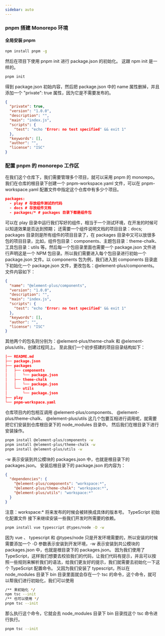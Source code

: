```yaml
---
sidebar: auto
---
```


### pnpm 搭建 Monorepo 环境

#### 全局安装 pnpm

```bash
npm install pnpm -g
```

然后在项目下使用 pnpm init 进行 package.json 的初始化。
这跟 npm init 是一样的。

```bash
pnpm init
```

得到 package.json 初始内容，然后把 package.json 中的 name 属性删掉，并且添加一个 "private": true 属性，因为它是不需要发布的。

```json
{
  "private": true,
  "version": "1.0.0",
  "description": "",
  "main": "index.js",
  "scripts": {
    "test": "echo "Error: no test specified" && exit 1"
  },
  "keywords": [],
  "author": "",
  "license": "ISC"
}
```

### 配置 pnpm 的 monorepo 工作区

在我们这个仓库下，我们需要管理多个项目，就可以采用 pnpm 的 monorepo。我们在仓库的根目录下创建一个 pnpm-workspace.yaml 文件，可以在 pnpm-workspace.yaml 配置文件中指定这个仓库中有多少个项目。

```json
packages:
  - play # 存放组件测试的代码
  - docs # 存放组件文档
  - packages/* # packages 目录下都是组件包
```

可以在 play 目录中运行我们写好的组件，相当于一个测试环境，在开发的时候可以知道效果是否达到预期；
还需要一个组件说明文档的项目目录：docs;
packages 目录则是所有组件的项目目录了，在 packages 目录中又可以放很多包的项目目录，比如，组件包目录：components、主题包目录：theme-chalk、工具包目录：utils 等。然后每一个包目录里面也需要一个 package.json 文件进行声明这是一个 NPM 包目录。所以我们需要进入每个包目录进行初始一个 package.json 文件。以 components 包为例，我们进入到 components 目录底下初始化一个 package.json 文件，更改包名：@element-plus/components。文件内容如下：

```json
{
  "name": "@element-plus/components",
  "version": "1.0.0",
  "description": "",
  "main": "index.js",
  "scripts": {
    "test": "echo "Error: no test specified" && exit 1"
  },
  "keywords": [],
  "author": "",
  "license": "ISC"
}
```

其他两个的包名则分别为：@element-plus/theme-chalk 和 @element-plus/utils，创建过程同上。
至此我们一个初步搭建的项目目录结构如下：

```json
|── README.md
├── package.json
├── packages
│   ├── components
│   │   └── package.json
│   ├── theme-chalk
│   │   └── package.json
│   └── utils
│       └── package.json
├── play
└── pnpm-workspace.yaml
```

仓库项目内的包相互调用
@element-plus/components、
@element-plus/theme-chalk、
@element-plus/utils 这几个包要互相进行调用呢，就需要把它们安装到仓库根目录下的 node_modules 目录中。
然后我们在根目录下进行安装操作。

```bash
pnpm install @element-plus/components -w
pnpm install @element-plus/theme-chalk -w
pnpm install @element-plus/utils -w
```

-w 表示安装到共公模块的 packages.json 中，也就是根目录下的 packages.json。
安装后根目录下的 package.json 的内容为：

```json
{
  "dependencies": {
    "@element-plus/components": "workspace:*",
    "@element-plus/theme-chalk": "workspace:*",
    "@element-plus/utils": "workspace:*"
  }
}
```

注意：workspace:\* 将来发布的时候会被转换成具体的版本号。
TypeScript 初始化配置文件
接下来继续安装一些我们开发时所需要的依赖。

```bash
pnpm install vue typescript @types/node -D -w
```

因为 vue 、 typescript 和 @types/node 只是开发环境需要的，所以安装的时候需要添加一个 -D 参数表示安装到开发环境，-w 表示安装到共公模块的 packages.json 中，也就是根目录下的 packages.json。
因为我们使用了 TypeScript，这样我们想要去校验我们的代码，让我们代码有提示，并且可以按照一些规则来解析我们的语法，给我们更友好的提示，我们就需要去初始化一下这个 TypeScript 配置命令。 又因为我们安装了 typescript，所以在 node_modules 目录下 bin 目录里面就会存在一个 tsc 的命令，这个命令，就可以帮我们进行初始化，我们可以使用

```bash
/** 来初始化 */
npm tsc --init
/** 也可以使用 */
pnpm tsc --init
```

那么执行这个命令，它就会去 node_modules 目录下 bin 目录找这个 tsc 命令进行执行。

```bash
pnpm tsc --init
```
